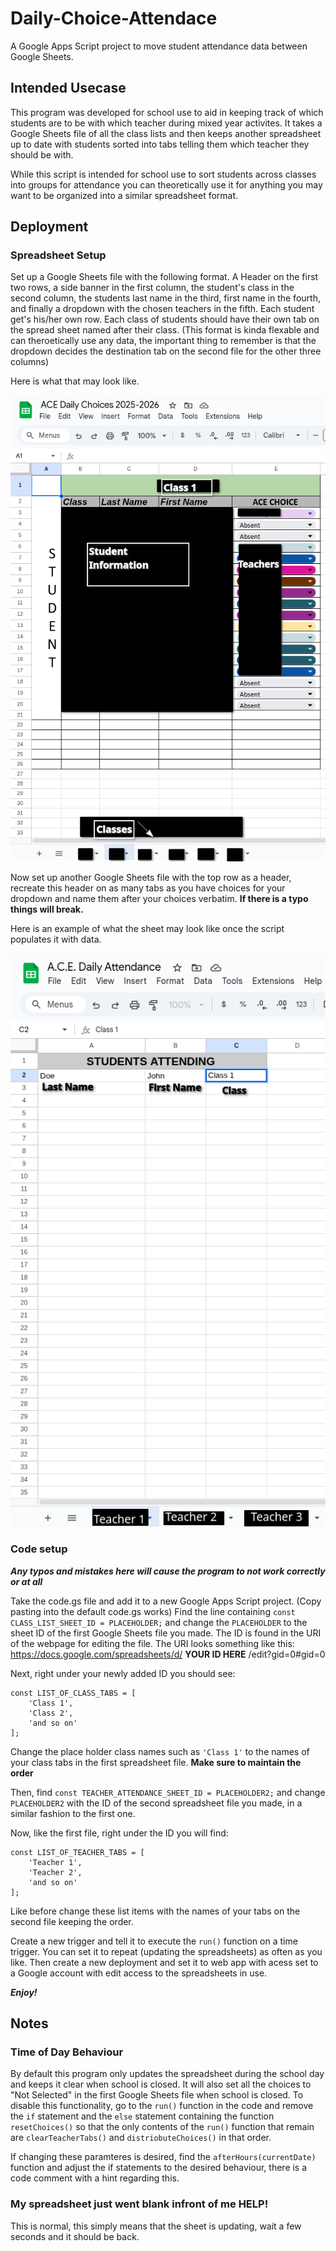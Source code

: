 # Daily-Choice-Attendace
A Google Apps Script project to move student attendance data between Google Sheets.

## Intended Usecase
This program was developed for school use to aid in keeping track of which students are to be with which teacher during mixed year activites. It takes a Google Sheets file of all the class lists and then keeps another spreadsheet up to date with students sorted into tabs telling them which teacher they should be with.

While this script is intended for school use to sort students across classes into groups for attendance you can theoretically use it for anything you may want to be organized into a similar spreadsheet format.

## Deployment

### Spreadsheet Setup

Set up a Google Sheets file with the following format. A Header on the first two rows, a side banner in the first column, the student's class in the second column, the students last name in the third, first name in the fourth, and finally a dropdown with the chosen teachers in the fifth. Each student get's his/her own row. Each class of students should have their own tab on the spread sheet named after their class. (This format is kinda flexable and can theroetically use any data, the important thing to remember is that the dropdown decides the destination tab on the second file for the other three columns)

Here is what that may look like.

![Sample class list sheet](/markdownAssets/ClassSpreadsheetEX.png)

Now set up another Google Sheets file with the top row as a header, recreate this header on as many tabs as you have choices for your dropdown and name them after your choices verbatim. **If there is a typo things will break.** 

Here is an example of what the sheet may look like once the script populates it with data.

![Sample Attendance list sheet](/markdownAssets/TeacherSpreadsheetEX.png)

### Code setup
***Any typos and mistakes here will cause the program to not work correctly or at all***

Take the code.gs file and add it to a new Google Apps Script project. (Copy pasting into the default code.gs works) Find the line containing `const CLASS_LIST_SHEET_ID = PLACEHOLDER;` and change the `PLACEHOLDER` to the sheet ID of the first Google Sheets file you made. The ID is found in the URI of the webpage for editing the file. The URI looks something like this: https://docs.google.com/spreadsheets/d/ **YOUR ID HERE** /edit?gid=0#gid=0 

Next, right under your newly added ID you should see:

    const LIST_OF_CLASS_TABS = [
        'Class 1',
        'Class 2',
        'and so on'
    ];
Change the place holder class names such as `'Class 1'` to the names of your class tabs in the first spreadsheet file. **Make sure to maintain the order**

Then, find `const TEACHER_ATTENDANCE_SHEET_ID = PLACEHOLDER2;` and change `PLACEHOLDER2` with the ID of the second spreadsheet file you made, in a similar fashion to the first one. 

Now, like the first file, right under the ID you will find:

    const LIST_OF_TEACHER_TABS = [
        'Teacher 1',
        'Teacher 2',
        'and so on'
    ];
Like before change these list items with the names of your tabs on the second file keeping the order.

Create a new trigger and tell it to execute the `run()` function on a time trigger. You can set it to repeat (updating the spreadsheets) as often as you like. Then create a new deployment and set it to web app with acess set to a Google account with edit access to the spreadsheets in use.

***Enjoy!***

## Notes

### Time of Day Behaviour
By default this program only updates the spreadsheet during the school day and keeps it clear when school is closed. It will also set all the choices to "Not Selected" in the first Google Sheets file when school is closed. To disable this functionality, go to the `run()` function in the code and remove the `if` statement and the `else` statement containing the function `resetChoices()` so that the only contents of the `run()` function that remain are `clearTeacherTabs()` and `distriobuteChoices()` in that order.

If changing these paramteres is desired, find the `afterHours(currentDate)` function and adjust the if statements to the desired behaviour, there is a code comment with a hint regarding this.

### My spreadsheet just went blank infront of me HELP!
This is normal, this simply means that the sheet is updating, wait a few seconds and it should be back.
